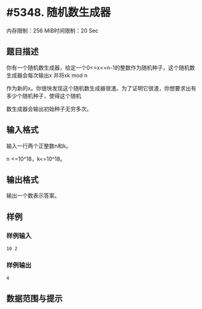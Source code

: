 # #5348. 随机数生成器

内存限制：256 MiB时间限制：20 Sec

## 题目描述

你有一个随机数生成器，给定一个0<=x<=n-1的整数作为随机种子，这个随机数生成器会每次输出x 并将xk mod n 

作为新的x。你很快发现这个随机数生成器很渣。为了证明它很渣，你想要求出有多少个随机种子，使得这个随机

数生成器会输出初始种子无穷多次。

## 输入格式

输入一行两个正整数n和k。

n <=10^18，k<=10^18。

## 输出格式

输出一个数表示答案。

## 样例

### 样例输入

    
    10 2
    

### 样例输出

    
    4
    

## 数据范围与提示
